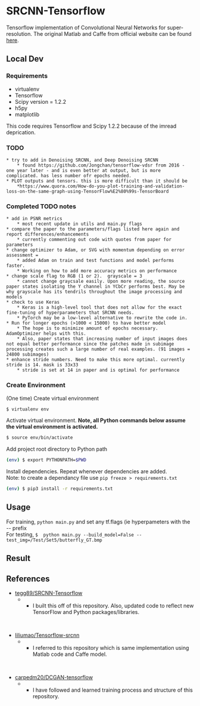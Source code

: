 # SRCNN-Tensorflow
Tensorflow implementation of Convolutional Neural Networks for super-resolution. The original Matlab and Caffe from official website can be found [here](http://mmlab.ie.cuhk.edu.hk/projects/SRCNN.html).

## Local Dev

### Requirements
 * virtualenv
 * Tensorflow
 * Scipy version = 1.2.2
 * h5py
 * matplotlib

This code requires Tensorflow and Scipy 1.2.2 because of the imread deprication. 

### TODO
    * try to add in Denoising SRCNN, and Deep Denoising SRCNN
        * found https://github.com/Jongchan/tensorflow-vdsr from 2016 - one year later - and is even better at output, but is more complicated. has less number ofr epochs needed.
    * PLOT outputs and tensors. this is more difficult than it should be
        *https://www.quora.com/How-do-you-plot-training-and-validation-loss-on-the-same-graph-using-TensorFlow%E2%80%99s-TensorBoard

### Completed TODO notes
    * add in PSNR metrics
        * most recent update in utils and main.py flags
    * compare the paper to the parameters/flags listed here again and report differences/enhancements
        * currently commenting out code with quotes from paper for parameters
    * change optimizer to Adam, or SVG with momentum depending on error assessment =
        * added Adam on train and test functions and model performs faster.
        * Working on how to add more accuracy metrics on performance
    * change scale flag to RGB (1 or 2).  grayscale = 3
        * cannot change graycsale easily. Upon more reading, the source paper states isolating the Y channel in YCbCr performs best. May be why grayscale has its tendrils throughout the image processing and models
    * check to use Keras 
        * Keras is a high-level tool that does not allow for the exact fine-tuning of hyperparameters that SRCNN needs.
        * PyTorch may be a low-level alternative to rewrite the code in.
    * Run for longer epochs (>1000 < 15000) to have better model
        * The hope is to minimize amount of epochs necessary.  AdamOptimizer helps with this.
        * Also, paper states that increasing number of input images does not equal better performance since the patches made in subimage processing creates such a large number of real examples. (91 images = 24800 subimages)
    * enhance stride numbers. Need to make this more optimal. currently stride is 14. mask is 33x33
        * stride is set at 14 in paper and is optimal for performance


### Create Environment
(One time) Create virtual environment

```bash
$ virtualenv env
```

Activate virtual environment. **Note, all Python commands below assume the virtual environment is activated.**

```bash
$ source env/bin/activate
```

Add project root directory to Python path

```bash
(env) $ export PYTHONPATH=$PWD
```

Install dependencies. Repeat whenever dependencies are added.  
Note: to create a dependancy file use   ```pip freeze > requirements.txt```

```bash
(env) $ pip3 install -r requirements.txt
```

## Usage
For training, `python main.py`  and set any tf.flags (ie hyperpameters with the -- prefix
<br>
For testing, `$  python main.py --build_model=False --test_img=/Test/Set5/butterfly_GT.bmp`

## Result


## References
* [tegg89/SRCNN-Tensorflow](https://github.com/tegg89/SRCNN-Tensorflow)
  * - I built this off of this repository. Also, updated code to reflect new TensorFlow and Python packages/libraries.
<br>

* [liliumao/Tensorflow-srcnn](https://github.com/liliumao/Tensorflow-srcnn) 
  * - I referred to this repository which is same implementation using Matlab code and Caffe model.
<br>

* [carpedm20/DCGAN-tensorflow](https://github.com/carpedm20/DCGAN-tensorflow) 
  * - I have followed and learned training process and structure of this repository.

